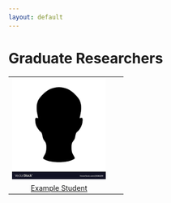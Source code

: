 ```yaml
---
layout: default
---
```

# Graduate Researchers

|      |      |      |
|:----:|:----:|:----:|
|<a href='/members/example_student'><img src='/assets/_member_imgs/example_student.png' style='height:200px'></a>| | |
|<a href="/members/example_student">Example Student</a>| | |
